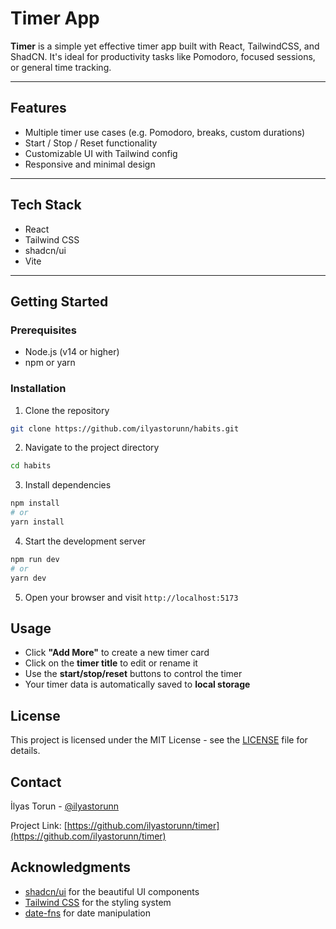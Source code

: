 # Timer App

**Timer** is a simple yet effective timer app built with React, TailwindCSS, and ShadCN. It's ideal for productivity tasks like Pomodoro, focused sessions, or general time tracking.

---

## Features

- Multiple timer use cases (e.g. Pomodoro, breaks, custom durations)
- Start / Stop / Reset functionality
- Customizable UI with Tailwind config
- Responsive and minimal design

---

## Tech Stack

- React
- Tailwind CSS
- shadcn/ui
- Vite

---

## Getting Started

### Prerequisites

- Node.js (v14 or higher)
- npm or yarn

### Installation

1. Clone the repository
```bash
git clone https://github.com/ilyastorunn/habits.git
```

2. Navigate to the project directory
```bash
cd habits
```

3. Install dependencies
```bash
npm install
# or
yarn install
```

4. Start the development server
```bash
npm run dev
# or
yarn dev
```

5. Open your browser and visit `http://localhost:5173`

## Usage

- Click **"Add More"** to create a new timer card  
- Click on the **timer title** to edit or rename it  
- Use the **start/stop/reset** buttons to control the timer
- Your timer data is automatically saved to **local storage**

## License

This project is licensed under the MIT License - see the [LICENSE](LICENSE) file for details.

## Contact

İlyas Torun - [@ilyastorunn](https://github.com/ilyastorunn)

Project Link: [https://github.com/ilyastorunn/timer](https://github.com/ilyastorunn/timer)

## Acknowledgments

- [shadcn/ui](https://ui.shadcn.com/) for the beautiful UI components
- [Tailwind CSS](https://tailwindcss.com/) for the styling system
- [date-fns](https://date-fns.org/) for date manipulation